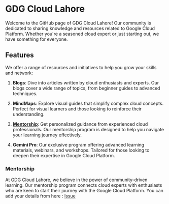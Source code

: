 # GDG Cloud Lahore

Welcome to the GitHub page of GDG Cloud Lahore! Our community is dedicated to sharing knowledge and resources related to Google Cloud Platform. Whether you're a seasoned cloud expert or just starting out, we have something for everyone.

## Features

We offer a range of resources and initiatives to help you grow your skills and network:

1. **Blogs**: Dive into articles written by cloud enthusiasts and experts. Our blogs cover a wide range of topics, from beginner guides to advanced techniques.

2. **MindMaps**: Explore visual guides that simplify complex cloud concepts. Perfect for visual learners and those looking to reinforce their understanding.

3. **[Mentorship](#Mentorship)**: Get personalized guidance from experienced cloud professionals. Our mentorship program is designed to help you navigate your learning journey effectively.

4. **Gemini Pro**: Our exclusive program offering advanced learning materials, webinars, and workshops. Tailored for those looking to deepen their expertise in Google Cloud Platform.

### Mentorship

At GDG Cloud Lahore, we believe in the power of community-driven learning. Our mentorship program connects cloud experts with enthusiasts who are keen to start their journey with the Google Cloud Platform. You can add your details from here : [Issue](https://github.com/GDGCloudLahore/gdgcloudlahore/issues/new/choose)

